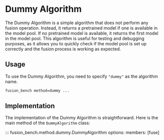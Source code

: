 # Dummy Algorithm

The Dummy Algorithm is a simple algorithm that does not perform any fusion operation. Instead, it returns a pretrained model if one is available in the model pool. If no pretrained model is available, it returns the first model in the model pool.
This algorithm is useful for testing and debugging purposes, as it allows you to quickly check if the model pool is set up correctly and the fusion process is working as expected.

## Usage

To use the Dummy Algorithm, you need to specify `"dummy"` as the algorithm name.

```bash
fusion_bench method=dummy ...
```

## Implementation

The implementation of the Dummy Algorithm is straightforward. Here is the main method of the `DummyAlgorithm` class:

::: fusion_bench.method.dummy.DummyAlgorithm
    options:
        members: [fuse]
